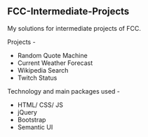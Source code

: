 ## FCC-Intermediate-Projects
My solutions for intermediate projects of FCC.

Projects -

* Random Quote Machine
* Current Weather Forecast
* Wikipedia Search
* Twitch Status

Technology and main packages used -

* HTML/ CSS/ JS
* jQuery
* Bootstrap
* Semantic UI
